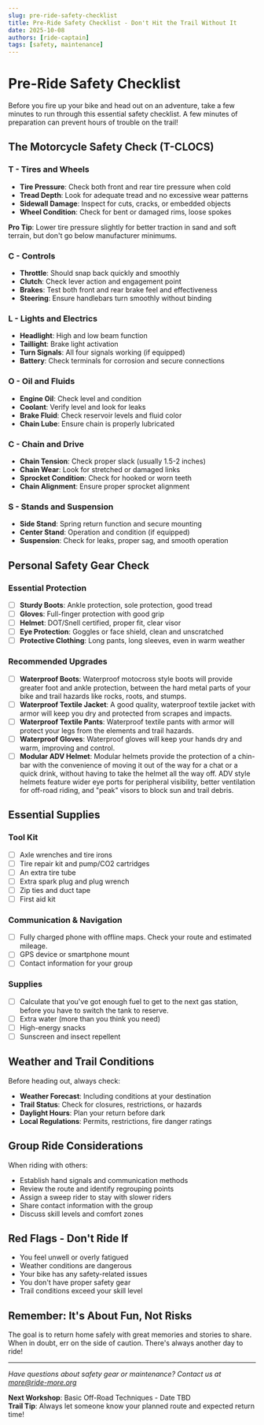 ```yaml
---
slug: pre-ride-safety-checklist
title: Pre-Ride Safety Checklist - Don't Hit the Trail Without It
date: 2025-10-08
authors: [ride-captain]
tags: [safety, maintenance]
---
```


# Pre-Ride Safety Checklist

Before you fire up your bike and head out on an adventure, take a few minutes to run through this essential safety checklist. A few minutes of preparation can prevent hours of trouble on the trail!

<!-- truncate -->

## The Motorcycle Safety Check (T-CLOCS)

### T - Tires and Wheels

- **Tire Pressure**: Check both front and rear tire pressure when cold
- **Tread Depth**: Look for adequate tread and no excessive wear patterns  
- **Sidewall Damage**: Inspect for cuts, cracks, or embedded objects
- **Wheel Condition**: Check for bent or damaged rims, loose spokes

**Pro Tip**: Lower tire pressure slightly for better traction in sand and soft terrain, but don't go below manufacturer minimums.

### C - Controls  

- **Throttle**: Should snap back quickly and smoothly
- **Clutch**: Check lever action and engagement point
- **Brakes**: Test both front and rear brake feel and effectiveness
- **Steering**: Ensure handlebars turn smoothly without binding

### L - Lights and Electrics

- **Headlight**: High and low beam function
- **Taillight**: Brake light activation
- **Turn Signals**: All four signals working (if equipped)
- **Battery**: Check terminals for corrosion and secure connections

### O - Oil and Fluids

- **Engine Oil**: Check level and condition
- **Coolant**: Verify level and look for leaks
- **Brake Fluid**: Check reservoir levels and fluid color
- **Chain Lube**: Ensure chain is properly lubricated

### C - Chain and Drive

- **Chain Tension**: Check proper slack (usually 1.5-2 inches)
- **Chain Wear**: Look for stretched or damaged links  
- **Sprocket Condition**: Check for hooked or worn teeth
- **Chain Alignment**: Ensure proper sprocket alignment

### S - Stands and Suspension

- **Side Stand**: Spring return function and secure mounting
- **Center Stand**: Operation and condition (if equipped)
- **Suspension**: Check for leaks, proper sag, and smooth operation

## Personal Safety Gear Check

### Essential Protection

- [ ] **Sturdy Boots**: Ankle protection, sole protection, good tread
- [ ] **Gloves**: Full-finger protection with good grip
- [ ] **Helmet**: DOT/Snell certified, proper fit, clear visor
- [ ] **Eye Protection**: Goggles or face shield, clean and unscratched
- [ ] **Protective Clothing**: Long pants, long sleeves, even in warm weather

### Recommended Upgrades

- [ ] **Waterproof Boots**: Waterproof motocross style boots will provide greater foot and ankle protection, between the hard metal parts of your bike and trail hazards like rocks, roots, and stumps.
- [ ] **Waterproof Textile Jacket**: A good quality, waterproof textile jacket with armor will keep you dry and protected from scrapes and impacts.
- [ ] **Waterproof Textile Pants**: Waterproof textile pants with armor will protect your legs from the elements and trail hazards.
- [ ] **Waterproof Gloves**: Waterproof gloves will keep your hands dry and warm, improving and control.
- [ ] **Modular ADV Helmet**: Modular helmets provide the protection of a chin-bar with the convenience of moving it out of the way for a chat or a quick drink, without having to take the helmet all the way off. ADV style helmets feature wider eye ports for peripheral visibility, better ventilation for off-road riding, and "peak" visors to block sun and trail debris.

## Essential Supplies

### Tool Kit

- [ ] Axle wrenches and tire irons
- [ ] Tire repair kit and pump/CO2 cartridges
- [ ] An extra tire tube
- [ ] Extra spark plug and plug wrench
- [ ] Zip ties and duct tape
- [ ] First aid kit

### Communication & Navigation

- [ ] Fully charged phone with offline maps. Check your route and estimated mileage.
- [ ] GPS device or smartphone mount
- [ ] Contact information for your group

### Supplies

- [ ] Calculate that you've got enough fuel to get to the next gas station, before you have to switch the tank to reserve.
- [ ] Extra water (more than you think you need)
- [ ] High-energy snacks
- [ ] Sunscreen and insect repellent

## Weather and Trail Conditions

Before heading out, always check:

- **Weather Forecast**: Including conditions at your destination
- **Trail Status**: Check for closures, restrictions, or hazards
- **Daylight Hours**: Plan your return before dark
- **Local Regulations**: Permits, restrictions, fire danger ratings

## Group Ride Considerations

When riding with others:

- Establish hand signals and communication methods
- Review the route and identify regrouping points
- Assign a sweep rider to stay with slower riders
- Share contact information with the group
- Discuss skill levels and comfort zones

## Red Flags - Don't Ride If

- You feel unwell or overly fatigued  
- Weather conditions are dangerous
- Your bike has any safety-related issues
- You don't have proper safety gear
- Trail conditions exceed your skill level

## Remember: It's About Fun, Not Risks

The goal is to return home safely with great memories and stories to share. When in doubt, err on the side of caution. There's always another day to ride!

---

*Have questions about safety gear or maintenance? Contact us at <more@ride-more.org>*

**Next Workshop**: Basic Off-Road Techniques - Date TBD  
**Trail Tip**: Always let someone know your planned route and expected return time!
